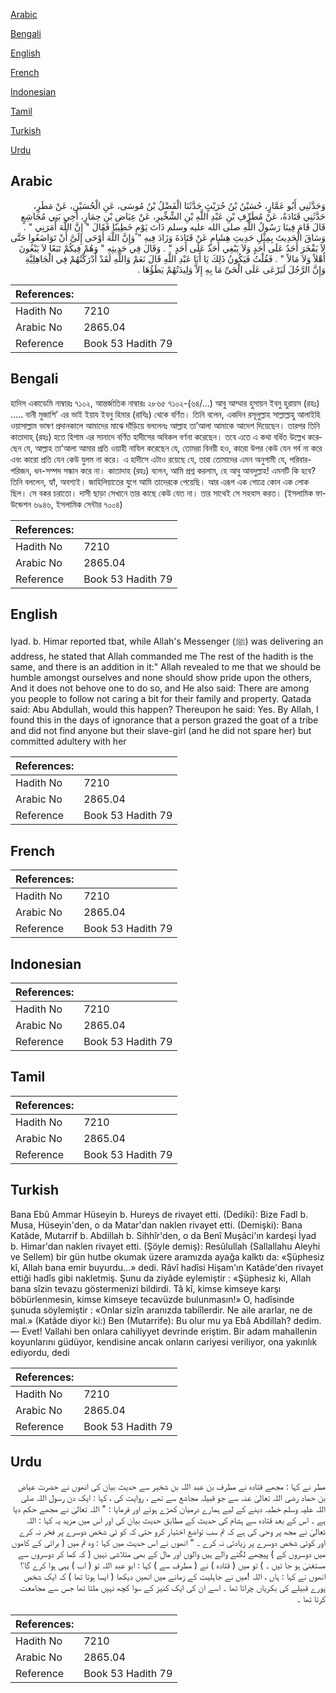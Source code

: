 [Arabic](#arabic)

[Bengali](#bengali)

[English](#english)

[French](#french)

[Indonesian](#indonesian)

[Tamil](#tamil)

[Turkish](#turkish)

[Urdu](#urdu)

## Arabic


<div dir="rtl" lang="ar" style={{fontSize:'larger',backgroundColor:'#f8f9fa',padding:20}}>
وَحَدَّثَنِي أَبُو عَمَّارٍ، حُسَيْنُ بْنُ حُرَيْثٍ حَدَّثَنَا الْفَضْلُ بْنُ مُوسَى، عَنِ الْحُسَيْنِ، عَنْ مَطَرٍ، حَدَّثَنِي قَتَادَةُ، عَنْ مُطَرِّفِ بْنِ عَبْدِ اللَّهِ بْنِ الشِّخِّيرِ، عَنْ عِيَاضِ بْنِ حِمَارٍ، أَخِي بَنِي مُجَاشِعٍ قَالَ قَامَ فِينَا رَسُولُ اللَّهِ صلى الله عليه وسلم ذَاتَ يَوْمٍ خَطِيبًا فَقَالَ ‏"‏ إِنَّ اللَّهَ أَمَرَنِي ‏"‏ ‏.‏ وَسَاقَ الْحَدِيثَ بِمِثْلِ حَدِيثِ هِشَامٍ عَنْ قَتَادَةَ وَزَادَ فِيهِ ‏"‏ وَإِنَّ اللَّهَ أَوْحَى إِلَىَّ أَنْ تَوَاضَعُوا حَتَّى لاَ يَفْخَرَ أَحَدٌ عَلَى أَحَدٍ وَلاَ يَبْغِي أَحَدٌ عَلَى أَحَدٍ ‏"‏ ‏.‏ وَقَالَ فِي حَدِيثِهِ ‏"‏ وَهُمْ فِيكُمْ تَبَعًا لاَ يَبْغُونَ أَهْلاً وَلاَ مَالاً ‏"‏ ‏.‏ فَقُلْتُ فَيَكُونُ ذَلِكَ يَا أَبَا عَبْدِ اللَّهِ قَالَ نَعَمْ وَاللَّهِ لَقَدْ أَدْرَكْتُهُمْ فِي الْجَاهِلِيَّةِ وَإِنَّ الرَّجُلَ لَيَرْعَى عَلَى الْحَىِّ مَا بِهِ إِلاَّ وَلِيدَتُهُمْ يَطَؤُهَا ‏.‏
</div>
<div style={{backgroundColor:'#f8f9fa',padding:20, marginBottom: 10}}><table> <thead> <tr> <th>References:</th> <th></th> </tr> </thead> <tbody><tr><td>Hadith No</td><td>7210</td></tr><tr><td>Arabic No</td><td>2865.04</td></tr><tr><td>Reference</td><td>Book 53 Hadith 79</td></tr></tbody></table></div>

## Bengali


<div dir="ltr" lang="bn" style={{fontSize:'larger',backgroundColor:'#f8f9fa',padding:20}}>
হাদিস একাডেমি নাম্বারঃ ৭১০২, আন্তর্জাতিক নাম্বারঃ ২৮৬৫ ৭১০২-(৬৪/...) আবু আম্মার হুসায়ন ইবনু হুরায়স (রহঃ) ..... বানী মুজাশি’ এর ভাই ইয়ায ইবনু হিমার (রাযিঃ) থেকে বর্ণিত। তিনি বলেন, একদিন রসূলুল্লাহ সাল্লাল্লাহু আলাইহি ওয়াসাল্লাম ভাষণ প্রদানকালে আমাদের মাঝে দাঁড়িয়ে বললেনঃ আল্লাহ তা’আলা আমাকে আদেশ দিয়েছেন। তারপর তিনি কাতাদাহ্ (রহঃ) হতে হিশাম এর সানাদে বর্ণিত হাদীসের অবিকল বর্ণনা করেছেন। তবে এতে এ কথা বর্ধিত উল্লেখ করেছেন যে, আল্লাহ তা’আলা আমার প্রতি ওয়াহী নাযিল করেছেন যে, তোমরা বিনয়ী হও, কারো উপর কেউ যেন গর্ব না করে এবং কারো প্রতি যেন কেউ যুলম না করে। এ হাদীসে এটাও রয়েছে যে, তারা তোমাদের এমন অনুগামী যে, পরিবার-পরিজন, ধন-সম্পদ সন্ধান করে না। কাতাদাহ (রহঃ) বলেন, আমি প্রশ্ন করলাম, হে আবু আবদুল্লাহ! এমনটি কি হবে? তিনি বললেন, হ্যাঁ, অবশ্যই। জাহিলিয়াতের যুগে আমি তাদেরকে পেয়েছি। আর এরূপ এক গোত্রে কোন এক লোক ছিল। সে বকর চরাতো। দাসী ছাড়া সেখানে তার কাছে কেউ যেত না। তার সাথেই সে সহবাস করত। (ইসলামিক ফাউন্ডেশন ৬৯৪৬, ইসলামিক সেন্টার ৭০০৪)
</div>
<div style={{backgroundColor:'#f8f9fa',padding:20, marginBottom: 10}}><table> <thead> <tr> <th>References:</th> <th></th> </tr> </thead> <tbody><tr><td>Hadith No</td><td>7210</td></tr><tr><td>Arabic No</td><td>2865.04</td></tr><tr><td>Reference</td><td>Book 53 Hadith 79</td></tr></tbody></table></div>

## English


<div dir="ltr" lang="en" style={{fontSize:'larger',backgroundColor:'#f8f9fa',padding:20}}>
Iyad. b. Himar reported tbat, while Allah's Messenger (ﷺ) was delivering an address, he stated that Allah commanded me The rest of the hadith is the same, and there is an addition in it:" Allah revealed to me that we should be humble amongst ourselves and none should show pride upon the others, And it does not behove one to do so, and He also said: There are among you people to follow not caring a bit for their family and property. Qatada said: Abu Abdullah, would this happen? Thereupon he said: Yes. By Allah, I found this in the days of ignorance that a person grazed the goat of a tribe and did not find anyone but their slave-girl (and he did not spare her) but committed adultery with her
</div>
<div style={{backgroundColor:'#f8f9fa',padding:20, marginBottom: 10}}><table> <thead> <tr> <th>References:</th> <th></th> </tr> </thead> <tbody><tr><td>Hadith No</td><td>7210</td></tr><tr><td>Arabic No</td><td>2865.04</td></tr><tr><td>Reference</td><td>Book 53 Hadith 79</td></tr></tbody></table></div>

## French


<div dir="ltr" lang="fr" style={{fontSize:'larger',backgroundColor:'#f8f9fa',padding:20}}>

</div>
<div style={{backgroundColor:'#f8f9fa',padding:20, marginBottom: 10}}><table> <thead> <tr> <th>References:</th> <th></th> </tr> </thead> <tbody><tr><td>Hadith No</td><td>7210</td></tr><tr><td>Arabic No</td><td>2865.04</td></tr><tr><td>Reference</td><td>Book 53 Hadith 79</td></tr></tbody></table></div>

## Indonesian


<div dir="ltr" lang="id" style={{fontSize:'larger',backgroundColor:'#f8f9fa',padding:20}}>

</div>
<div style={{backgroundColor:'#f8f9fa',padding:20, marginBottom: 10}}><table> <thead> <tr> <th>References:</th> <th></th> </tr> </thead> <tbody><tr><td>Hadith No</td><td>7210</td></tr><tr><td>Arabic No</td><td>2865.04</td></tr><tr><td>Reference</td><td>Book 53 Hadith 79</td></tr></tbody></table></div>

## Tamil


<div dir="ltr" lang="ta" style={{fontSize:'larger',backgroundColor:'#f8f9fa',padding:20}}>

</div>
<div style={{backgroundColor:'#f8f9fa',padding:20, marginBottom: 10}}><table> <thead> <tr> <th>References:</th> <th></th> </tr> </thead> <tbody><tr><td>Hadith No</td><td>7210</td></tr><tr><td>Arabic No</td><td>2865.04</td></tr><tr><td>Reference</td><td>Book 53 Hadith 79</td></tr></tbody></table></div>

## Turkish


<div dir="ltr" lang="tr" style={{fontSize:'larger',backgroundColor:'#f8f9fa',padding:20}}>
Bana Ebû Ammar Hüseyin b. Hureys de rivayet etti. (Dediki): Bize Fadl b. Musa, Hüseyin'den, o da Matar'dan naklen rivayet etti. (Demişki): Bana Katâde, Mutarrif b. Abdillah b. Sihhîr'den, o da Benî Muşâci'ın kardeşi İyad b. Himar'dan naklen rivayet etti. (Şöyle demiş): Resûlullah (Sallallahu Aleyhi ve Sellem) bir gün hutbe okumak üzere aramızda ayağa kalktı da: «Şüphesiz kî, Allah bana emir buyurdu...» dedi. Râvî hadîsi Hişam'ın Katâde'den rivayet ettiği hadîs gibi nakletmiş. Şunu da ziyâde eylemiştir : «Şüphesiz ki, Allah bana sîzin tevazu göstermenizi bildirdi. Tâ kî, kimse kimseye karşı böbürlenmesin, kimse kimseye tecavüzde bulunmasın!» O, hadîsinde şunuda söylemiştir : «Onlar sizîn aranızda tabiîlerdir. Ne aile ararlar, ne de mal.» (Katâde diyor ki:) Ben (Mutarrife): Bu olur mu ya Ebâ Abdillah? dedim. — Evet! Vallahi ben onlara cahiliyyet devrinde eriştim. Bir adam mahallenin koyunlarını güdüyor, kendisine ancak onların cariyesi veriliyor, ona yakınlık ediyordu, dedi
</div>
<div style={{backgroundColor:'#f8f9fa',padding:20, marginBottom: 10}}><table> <thead> <tr> <th>References:</th> <th></th> </tr> </thead> <tbody><tr><td>Hadith No</td><td>7210</td></tr><tr><td>Arabic No</td><td>2865.04</td></tr><tr><td>Reference</td><td>Book 53 Hadith 79</td></tr></tbody></table></div>

## Urdu


<div dir="rtl" lang="ur" style={{fontSize:'larger',backgroundColor:'#f8f9fa',padding:20}}>
مطر نے کہا : مجھے قتادہ نے مطرف بن عبد اللہ بن شخیر سے حدیث بیان کی انھوں نے حضرت عیاض بن حماد رضی اللہ تعالیٰ عنہ سے جو قبیلہ مجاشع سے تھے ، روایت کی ، کہا : ایک دن رسول اللہ صلی اللہ علیہ وسلم خطبہ دینے کے لیے ہمارے درمیان کھڑے ہوئے اور فرمایا : " اللہ تعالیٰ نے مجھے حکم دیا ہے ۔ اس کے بعد قتادہ سے ہشام کی حدیث کے مطابق حدیث بیان کی اور اس میں مزید یہ کہا : اللہ تعالیٰ نے مجھ پر وحی کی ہے کہ تم سب تواضع اختیار کرو حتی کہ کو ئی شخص دوسرے پر فخر نہ کرے اور کوئی شخص دوسرے پر زیادتی نہ کرے ۔ " انھوں نے اس حدیث میں کہا : وہ تم میں ( برائی کے کاموں میں دوسروں کے ) پیچھے لگنے والے ہیں والوں اور مال کے بھی متلاشی نہیں ( کہ کما کر دوسروں سے مستغنیٰ ہو جا ئیں ۔ ) تو میں ( قتادہ ) نے ( مطرف سے ) کہا : ابو عبد اللہ تو ( اب ) یہی ہوا کرے گا؟ انھوں نے کہا : ہاں ، اللہ !میں نے جاہلیت کے زمانے میں انھیں دیکھا ( ایسا ہوتا تھا ) کہ ایک شخص پورے قبیلے کی بکریاں چراتا تھا ۔ اسے ان کی ایک کنیز کے سوا کچھ نہیں ملتا تھا جس سے مجامعت کرتا تھا ۔
</div>
<div style={{backgroundColor:'#f8f9fa',padding:20, marginBottom: 10}}><table> <thead> <tr> <th>References:</th> <th></th> </tr> </thead> <tbody><tr><td>Hadith No</td><td>7210</td></tr><tr><td>Arabic No</td><td>2865.04</td></tr><tr><td>Reference</td><td>Book 53 Hadith 79</td></tr></tbody></table></div>
